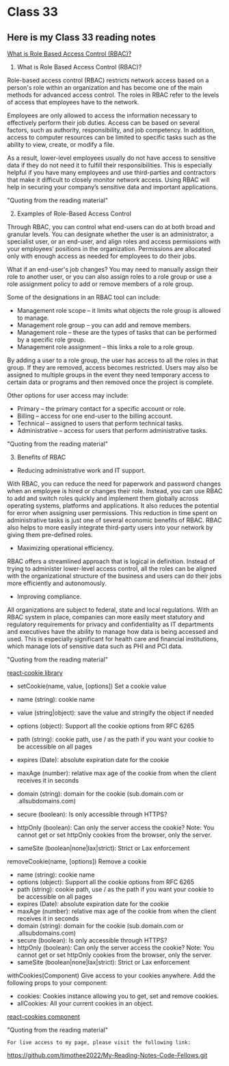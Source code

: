 # Class 33

## Here is my Class 33 reading notes

[What is Role Based Access Control (RBAC)?](https://digitalguardian.com/blog/what-role-based-access-control-rbac-examples-benefits-and-more)

1. What is Role Based Access Control (RBAC)?

Role-based access control (RBAC) restricts network access based on a person's role within an organization and has become one of the main methods for advanced access control. The roles in RBAC refer to the levels of access that employees have to the network.

Employees are only allowed to access the information necessary to effectively perform their job duties. Access can be based on several factors, such as authority, responsibility, and job competency. In addition, access to computer resources can be limited to specific tasks such as the ability to view, create, or modify a file.

As a result, lower-level employees usually do not have access to sensitive data if they do not need it to fulfill their responsibilities. This is especially helpful if you have many employees and use third-parties and contractors that make it difficult to closely monitor network access. Using RBAC will help in securing your company’s sensitive data and important applications.

"Quoting from the reading material"

2. Examples of Role-Based Access Control

Through RBAC, you can control what end-users can do at both broad and granular levels. You can designate whether the user is an administrator, a specialist user, or an end-user, and align roles and access permissions with your employees’ positions in the organization. Permissions are allocated only with enough access as needed for employees to do their jobs.

What if an end-user's job changes? You may need to manually assign their role to another user, or you can also assign roles to a role group or use a role assignment policy to add or remove members of a role group.

Some of the designations in an RBAC tool can include:

* Management role scope – it limits what objects the role group is allowed to manage.
* Management role group – you can add and remove members.
* Management role – these are the types of tasks that can be performed by a specific role group.
* Management role assignment – this links a role to a role group.

By adding a user to a role group, the user has access to all the roles in that group. If they are removed, access becomes restricted. Users may also be assigned to multiple groups in the event they need temporary access to certain data or programs and then removed once the project is complete.

Other options for user access may include:

* Primary – the primary contact for a specific account or role.
* Billing – access for one end-user to the billing account.
* Technical – assigned to users that perform technical tasks.
* Administrative – access for users that perform administrative tasks.

"Quoting from the reading material"

3. Benefits of RBAC

* Reducing administrative work and IT support. 

With RBAC, you can reduce the need for paperwork and password changes when an employee is hired or changes their role. Instead, you can use RBAC to add and switch roles quickly and implement them globally across operating systems, platforms and applications. It also reduces the potential for error when assigning user permissions. This reduction in time spent on administrative tasks is just one of several economic benefits of RBAC. RBAC also helps to more easily integrate third-party users into your network by giving them pre-defined roles.

* Maximizing operational efficiency. 

RBAC offers a streamlined approach that is logical in definition. Instead of trying to administer lower-level access control, all the roles can be aligned with the organizational structure of the business and users can do their jobs more efficiently and autonomously.


* Improving compliance. 

All organizations are subject to federal, state and local regulations. With an RBAC system in place, companies can more easily meet statutory and regulatory requirements for privacy and confidentiality as IT departments and executives have the ability to manage how data is being accessed and used. This is especially significant for health care and financial institutions, which manage lots of sensitive data such as PHI and PCI data.

"Quoting from the reading material"

[react-cookie library](https://www.npmjs.com/package/react-cookie)

* setCookie(name, value, [options])
Set a cookie value

* name (string): cookie name
* value (string|object): save the value and stringify the object if needed
* options (object): Support all the cookie options from RFC 6265
* path (string): cookie path, use / as the path if you want your cookie to be accessible on all pages
* expires (Date): absolute expiration date for the cookie
* maxAge (number): relative max age of the cookie from when the client receives it in seconds
* domain (string): domain for the cookie (sub.domain.com or .allsubdomains.com)
* secure (boolean): Is only accessible through HTTPS?
* httpOnly (boolean): Can only the server access the cookie? Note: You cannot get or set httpOnly cookies from the browser, only the server.
* sameSite (boolean|none|lax|strict): Strict or Lax enforcement

removeCookie(name, [options])
Remove a cookie

* name (string): cookie name
* options (object): Support all the cookie options from RFC 6265
* path (string): cookie path, use / as the path if you want your cookie to be accessible on all pages
* expires (Date): absolute expiration date for the cookie
* maxAge (number): relative max age of the cookie from when the client receives it in seconds
* domain (string): domain for the cookie (sub.domain.com or .allsubdomains.com)
* secure (boolean): Is only accessible through HTTPS?
* httpOnly (boolean): Can only the server access the cookie? Note: You cannot get or set httpOnly cookies from the browser, only the server.
* sameSite (boolean|none|lax|strict): Strict or Lax enforcement

withCookies(Component)
Give access to your cookies anywhere. Add the following props to your component:

* cookies: Cookies instance allowing you to get, set and remove cookies.
* allCookies: All your current cookies in an object.

[react-cookies component](https://www.npmjs.com/package/react-cookies)

"Quoting from the reading material"


    For live access to my page, please visit the following link:
<https://github.com/timothee2022/My-Reading-Notes-Code-Fellows.git>
